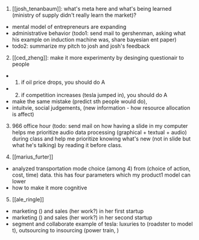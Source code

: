 1. [[josh_tenanbaum]]: what's meta here and what's being learned (ministry of supply didn't really learn the market)?
- mental model of entrepreneurs are expanding 
- administrative behavior (todo1: send mail to gershenman, asking what his example on induction machine was, share bayesian ent paper)
- todo2: summarize my pitch to josh and josh's feedback

2. [[ced_zheng]]: make it more experimenty by desinging questionair to people
- 1. if oil price drops, you should do A
- 2. if competition increases (tesla jumped in), you should do A
- make the same mistake (predict sth people would do), 
- intuitvie, social judgements, (new information - how resource allocation is affect)

3. 966 office hour (todo: send mail on how having a slide in my computer helps me prioritize audio data processing (graphical + textual + audio) during class and help me prioritize knowing what's new (not in slide but what he's talking) by reading it before class.

4. [[marius_furter]]
- analyzed transportation mode choice (among 4) from (choice of action, cost, time) data. this has four parameters which my product1 model can lower 
- how to make it more cognitive

5. [[ale_ringle]]
- marketing () and sales (her work?) in her first startup
- marketing () and sales (her work?) in her second startup
- segment and collaborate example of tesla: luxuries to (roadster to model t), outsourcing to insourcing (power train, )